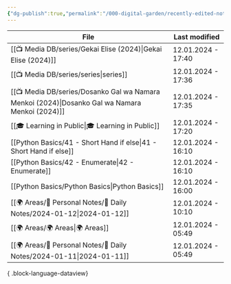 ```yaml
---
{"dg-publish":true,"permalink":"/000-digital-garden/recently-edited-notes/","dgPassFrontmatter":true,"noteIcon":"3","created":"2023-12-14T09:05:52.599+05:30","updated":"2023-12-14T09:12:44.868+05:30"}
---
```


| File                                                                                               | Last modified      |
| -------------------------------------------------------------------------------------------------- | ------------------ |
| [[📺 Media DB/series/Gekai Elise (2024)\|Gekai Elise (2024)]]                                   | 12.01.2024 - 17:40 |
| [[📺 Media DB/series/series\|series]]                                                           | 12.01.2024 - 17:36 |
| [[📺 Media DB/series/Dosanko Gal wa Namara Menkoi (2024)\|Dosanko Gal wa Namara Menkoi (2024)]] | 12.01.2024 - 17:35 |
| [[🎓 Learning in Public\|🎓 Learning in Public]]                                                | 12.01.2024 - 17:20 |
| [[Python Basics/41 - Short Hand if else\|41 - Short Hand if else]]                              | 12.01.2024 - 16:10 |
| [[Python Basics/42 - Enumerate\|42 - Enumerate]]                                                | 12.01.2024 - 16:10 |
| [[Python Basics/Python Basics\|Python Basics]]                                                  | 12.01.2024 - 16:00 |
| [[🌍 Areas/📧 Personal Notes/📓 Daily Notes/2024-01-12\|2024-01-12]]                            | 12.01.2024 - 10:10 |
| [[🌍 Areas/🌍 Areas\|🌍 Areas]]                                                                 | 12.01.2024 - 05:49 |
| [[🌍 Areas/📧 Personal Notes/📓 Daily Notes/2024-01-11\|2024-01-11]]                            | 12.01.2024 - 05:49 |

{ .block-language-dataview}